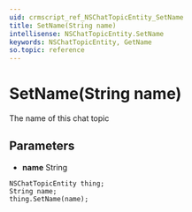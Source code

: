 ```yaml
---
uid: crmscript_ref_NSChatTopicEntity_SetName
title: SetName(String name)
intellisense: NSChatTopicEntity.SetName
keywords: NSChatTopicEntity, GetName
so.topic: reference
---
```


# SetName(String name)

The name of this chat topic

## Parameters

* **name** String

```crmscript
NSChatTopicEntity thing;
String name;
thing.SetName(name);
```


